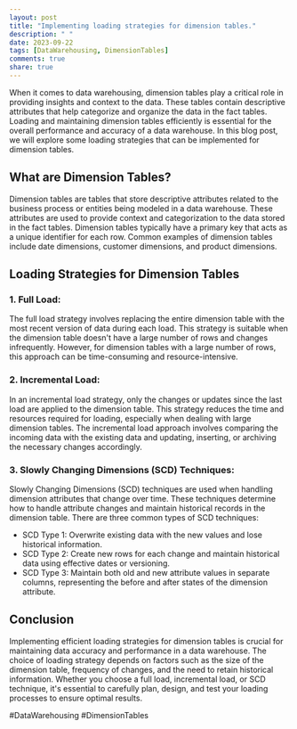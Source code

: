 ```yaml
---
layout: post
title: "Implementing loading strategies for dimension tables."
description: " "
date: 2023-09-22
tags: [DataWarehousing, DimensionTables]
comments: true
share: true
---
```


When it comes to data warehousing, dimension tables play a critical role in providing insights and context to the data. These tables contain descriptive attributes that help categorize and organize the data in the fact tables. Loading and maintaining dimension tables efficiently is essential for the overall performance and accuracy of a data warehouse. In this blog post, we will explore some loading strategies that can be implemented for dimension tables.

## What are Dimension Tables?
Dimension tables are tables that store descriptive attributes related to the business process or entities being modeled in a data warehouse. These attributes are used to provide context and categorization to the data stored in the fact tables. Dimension tables typically have a primary key that acts as a unique identifier for each row. Common examples of dimension tables include date dimensions, customer dimensions, and product dimensions.

## Loading Strategies for Dimension Tables

### 1. Full Load:
The full load strategy involves replacing the entire dimension table with the most recent version of data during each load. This strategy is suitable when the dimension table doesn't have a large number of rows and changes infrequently. However, for dimension tables with a large number of rows, this approach can be time-consuming and resource-intensive.

### 2. Incremental Load:
In an incremental load strategy, only the changes or updates since the last load are applied to the dimension table. This strategy reduces the time and resources required for loading, especially when dealing with large dimension tables. The incremental load approach involves comparing the incoming data with the existing data and updating, inserting, or archiving the necessary changes accordingly.

### 3. Slowly Changing Dimensions (SCD) Techniques:
Slowly Changing Dimensions (SCD) techniques are used when handling dimension attributes that change over time. These techniques determine how to handle attribute changes and maintain historical records in the dimension table. There are three common types of SCD techniques:

- SCD Type 1: Overwrite existing data with the new values and lose historical information.
- SCD Type 2: Create new rows for each change and maintain historical data using effective dates or versioning.
- SCD Type 3: Maintain both old and new attribute values in separate columns, representing the before and after states of the dimension attribute.

## Conclusion

Implementing efficient loading strategies for dimension tables is crucial for maintaining data accuracy and performance in a data warehouse. The choice of loading strategy depends on factors such as the size of the dimension table, frequency of changes, and the need to retain historical information. Whether you choose a full load, incremental load, or SCD technique, it's essential to carefully plan, design, and test your loading processes to ensure optimal results.

#DataWarehousing #DimensionTables